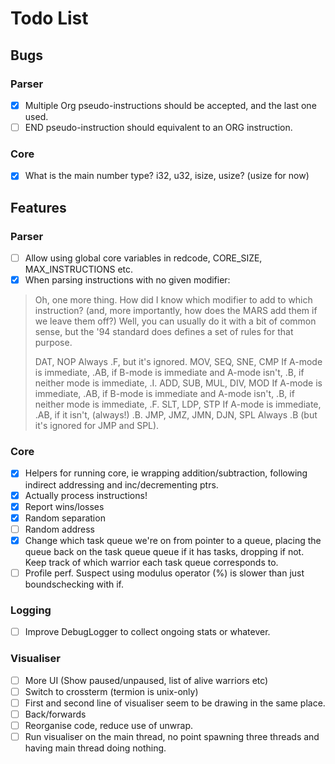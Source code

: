 # Todo List

## Bugs

### Parser

- [x] Multiple Org pseudo-instructions should be accepted, and the last one used.
- [ ] END pseudo-instruction should equivalent to an ORG instruction.

### Core

- [x] What is the main number type? i32, u32, isize, usize? (usize for now)

## Features

### Parser

- [ ] Allow using global core variables in redcode, CORE_SIZE, MAX_INSTRUCTIONS etc.
- [x] When parsing instructions with no given modifier:

> Oh, one more thing. How did I know which modifier to add to which instruction? (and, more importantly, how does the MARS add them if we leave them off?) Well, you can usually do it with a bit of common sense, but the '94 standard does defines a set of rules for that purpose.
>
> DAT, NOP
> Always .F, but it's ignored.
> MOV, SEQ, SNE, CMP
> If A-mode is immediate, .AB,
> if B-mode is immediate and A-mode isn't, .B,
> if neither mode is immediate, .I.
> ADD, SUB, MUL, DIV, MOD
> If A-mode is immediate, .AB,
> if B-mode is immediate and A-mode isn't, .B,
> if neither mode is immediate, .F.
> SLT, LDP, STP
> If A-mode is immediate, .AB,
> if it isn't, (always!) .B.
> JMP, JMZ, JMN, DJN, SPL
> Always .B (but it's ignored for JMP and SPL).

### Core

- [x] Helpers for running core, ie wrapping addition/subtraction, following indirect addressing and inc/decrementing ptrs.
- [x] Actually process instructions!
- [x] Report wins/losses
- [x] Random separation
- [ ] Random address
- [x] Change which task queue we're on from pointer to a queue, placing the queue back on the task queue queue if it has tasks, dropping if not. Keep track of which warrior each task queue corresponds to.
- [ ] Profile perf. Suspect using modulus operator (%) is slower than just boundschecking with if.

### Logging

- [ ] Improve DebugLogger to collect ongoing stats or whatever.

### Visualiser

- [ ] More UI (Show paused/unpaused, list of alive warriors etc)
- [ ] Switch to crossterm (termion is unix-only)
- [ ] First and second line of visualiser seem to be drawing in the same place.
- [ ] Back/forwards
- [ ] Reorganise code, reduce use of unwrap.
- [ ] Run visualiser on the main thread, no point spawning three threads and having main thread doing nothing.
